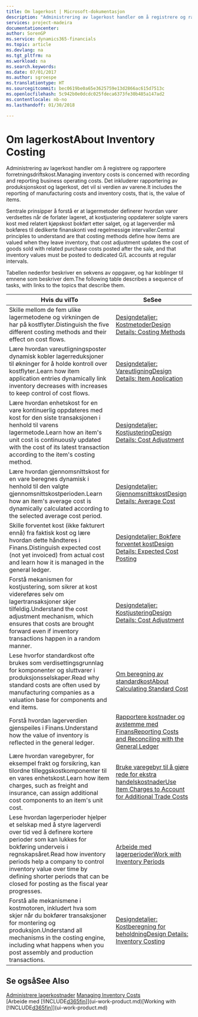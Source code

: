 ```yaml
---
title: Om lagerkost | Microsoft-dokumentasjon
description: "Administrering av lagerkost handler om å registrere og rapportere forretningsdriftskost. Det inkluderer rapportering av produksjonskost og lagerkost, det vil si verdien av varene."
services: project-madeira
documentationcenter: 
author: SorenGP
ms.service: dynamics365-financials
ms.topic: article
ms.devlang: na
ms.tgt_pltfrm: na
ms.workload: na
ms.search.keywords: 
ms.date: 07/01/2017
ms.author: sgroespe
ms.translationtype: HT
ms.sourcegitcommit: bec0619be0a65e3625759e13d2866ac615d7513c
ms.openlocfilehash: 5c942b0e0dcdc025fdeca6373fe30b485a147ad2
ms.contentlocale: nb-no
ms.lasthandoff: 01/30/2018

---
```

# <a name="about-inventory-costing"></a><span data-ttu-id="aa314-104">Om lagerkost</span><span class="sxs-lookup"><span data-stu-id="aa314-104">About Inventory Costing</span></span>
<span data-ttu-id="aa314-105">Administrering av lagerkost handler om å registrere og rapportere forretningsdriftskost.</span><span class="sxs-lookup"><span data-stu-id="aa314-105">Managing inventory costs is concerned with recording and reporting business operating costs.</span></span> <span data-ttu-id="aa314-106">Det inkluderer rapportering av produksjonskost og lagerkost, det vil si verdien av varene.</span><span class="sxs-lookup"><span data-stu-id="aa314-106">It includes the reporting of manufacturing costs and inventory costs, that is, the value of items.</span></span>  

 <span data-ttu-id="aa314-107">Sentrale prinsipper å forstå er at lagermetoder definerer hvordan varer verdsettes når de forlater lageret, at kostjustering oppdaterer solgte varers kost med relatert kjøpskost bokført etter salget, og at lagerverdier må bokføres til dedikerte finanskonti ved regelmessige intervaller.</span><span class="sxs-lookup"><span data-stu-id="aa314-107">Central principles to understand are that costing methods define how items are valued when they leave inventory, that cost adjustment updates the cost of goods sold with related purchase costs posted after the sale, and that inventory values must be posted to dedicated G/L accounts at regular intervals.</span></span>  

 <span data-ttu-id="aa314-108">Tabellen nedenfor beskriver en sekvens av oppgaver, og har koblinger til emnene som beskriver dem.</span><span class="sxs-lookup"><span data-stu-id="aa314-108">The following table describes a sequence of tasks, with links to the topics that describe them.</span></span>   

|<span data-ttu-id="aa314-109">**Hvis du vil**</span><span class="sxs-lookup"><span data-stu-id="aa314-109">**To**</span></span>|<span data-ttu-id="aa314-110">**Se**</span><span class="sxs-lookup"><span data-stu-id="aa314-110">**See**</span></span>|  
|------------|-------------|  
|<span data-ttu-id="aa314-111">Skille mellom de fem ulike lagermetodene og virkningen de har på kostflyter.</span><span class="sxs-lookup"><span data-stu-id="aa314-111">Distinguish the five different costing methods and their effect on cost flows.</span></span>|[<span data-ttu-id="aa314-112">Designdetaljer: Kostmetoder</span><span class="sxs-lookup"><span data-stu-id="aa314-112">Design Details: Costing Methods</span></span>](design-details-costing-methods.md)|  
|<span data-ttu-id="aa314-113">Lære hvordan vareutligningsposter dynamisk kobler lagerreduksjoner til økninger for å holde kontroll over kostflyter.</span><span class="sxs-lookup"><span data-stu-id="aa314-113">Learn how item application entries dynamically link inventory decreases with increases to keep control of cost flows.</span></span>|[<span data-ttu-id="aa314-114">Designdetaljer: Vareutligning</span><span class="sxs-lookup"><span data-stu-id="aa314-114">Design Details: Item Application</span></span>](design-details-item-application.md)|  
|<span data-ttu-id="aa314-115">Lære hvordan enhetskost for en vare kontinuerlig oppdateres med kost for den siste transaksjonen i henhold til varens lagermetode.</span><span class="sxs-lookup"><span data-stu-id="aa314-115">Learn how an item's unit cost is continuously updated with the cost of its latest transaction according to the item's costing method.</span></span>|[<span data-ttu-id="aa314-116">Designdetaljer: Kostjustering</span><span class="sxs-lookup"><span data-stu-id="aa314-116">Design Details: Cost Adjustment</span></span>](design-details-cost-adjustment.md)|  
|<span data-ttu-id="aa314-117">Lære hvordan gjennomsnittskost for en vare beregnes dynamisk i henhold til den valgte gjennomsnittskostperioden.</span><span class="sxs-lookup"><span data-stu-id="aa314-117">Learn how an item's average cost is dynamically calculated according to the selected average cost period.</span></span>|[<span data-ttu-id="aa314-118">Designdetaljer: Gjennomsnittskost</span><span class="sxs-lookup"><span data-stu-id="aa314-118">Design Details: Average Cost</span></span>](design-details-average-cost.md)|  
|<span data-ttu-id="aa314-119">Skille forventet kost (ikke fakturert ennå) fra faktisk kost og lære hvordan dette håndteres i Finans.</span><span class="sxs-lookup"><span data-stu-id="aa314-119">Distinguish expected cost (not yet invoiced) from actual cost and learn how it is managed in the general ledger.</span></span>|[<span data-ttu-id="aa314-120">Designdetaljer: Bokføre forventet kost</span><span class="sxs-lookup"><span data-stu-id="aa314-120">Design Details: Expected Cost Posting</span></span>](design-details-expected-cost-posting.md)|  
|<span data-ttu-id="aa314-121">Forstå mekanismen for kostjustering, som sikrer at kost videreføres selv om lagertransaksjoner skjer tilfeldig.</span><span class="sxs-lookup"><span data-stu-id="aa314-121">Understand the cost adjustment mechanism, which ensures that costs are brought forward even if inventory transactions happen in a random manner.</span></span>|[<span data-ttu-id="aa314-122">Designdetaljer: Kostjustering</span><span class="sxs-lookup"><span data-stu-id="aa314-122">Design Details: Cost Adjustment</span></span>](design-details-cost-adjustment.md)|  
|<span data-ttu-id="aa314-123">Lese hvorfor standardkost ofte brukes som verdisettingsgrunnlag for komponenter og sluttvarer i produksjonsselskaper.</span><span class="sxs-lookup"><span data-stu-id="aa314-123">Read why standard costs are often used by manufacturing companies as a valuation base for components and end items.</span></span>|[<span data-ttu-id="aa314-124">Om beregning av standardkost</span><span class="sxs-lookup"><span data-stu-id="aa314-124">About Calculating Standard Cost</span></span>](finance-about-calculating-standard-cost.md)|  
|<span data-ttu-id="aa314-125">Forstå hvordan lagerverdien gjenspeiles i Finans.</span><span class="sxs-lookup"><span data-stu-id="aa314-125">Understand how the value of inventory is reflected in the general ledger.</span></span>|[<span data-ttu-id="aa314-126">Rapportere kostnader og avstemme med Finans</span><span class="sxs-lookup"><span data-stu-id="aa314-126">Reporting Costs and Reconciling with the General Ledger</span></span>](finance-report-costs-and-reconcile-with-the-general-ledger.md)|  
|<span data-ttu-id="aa314-127">Lære hvordan varegebyrer, for eksempel frakt og forsikring, kan tilordne tilleggskostkomponenter til en vares enhetskost.</span><span class="sxs-lookup"><span data-stu-id="aa314-127">Learn how item charges, such as freight and insurance, can assign additional cost components to an item's unit cost.</span></span>|[<span data-ttu-id="aa314-128">Bruke varegebyr til å gjøre rede for ekstra handelskostnader</span><span class="sxs-lookup"><span data-stu-id="aa314-128">Use Item Charges to Account for Additional Trade Costs</span></span>](payables-how-assign-item-charges.md)|  
|<span data-ttu-id="aa314-129">Lese hvordan lagerperioder hjelper et selskap med å styre lagerverdi over tid ved å definere kortere perioder som kan lukkes for bokføring underveis i regnskapsåret.</span><span class="sxs-lookup"><span data-stu-id="aa314-129">Read how inventory periods help a company to control inventory value over time by defining shorter periods that can be closed for posting as the fiscal year progresses.</span></span>|[<span data-ttu-id="aa314-130">Arbeide med lagerperioder</span><span class="sxs-lookup"><span data-stu-id="aa314-130">Work with Inventory Periods</span></span>](finance-how-to-work-with-inventory-periods.md)|  
|<span data-ttu-id="aa314-131">Forstå alle mekanismene i kostmotoren, inkludert hva som skjer når du bokfører transaksjoner for montering og produksjon.</span><span class="sxs-lookup"><span data-stu-id="aa314-131">Understand all mechanisms in the costing engine, including what happens when you post assembly and production transactions.</span></span>|[<span data-ttu-id="aa314-132">Designdetaljer: Kostberegning for beholdning</span><span class="sxs-lookup"><span data-stu-id="aa314-132">Design Details: Inventory Costing</span></span>](design-details-inventory-costing.md)|

## <a name="see-also"></a><span data-ttu-id="aa314-133">Se også</span><span class="sxs-lookup"><span data-stu-id="aa314-133">See Also</span></span>
<span data-ttu-id="aa314-134">[Administrere lagerkostnader](finance-manage-inventory-costs.md)  </span><span class="sxs-lookup"><span data-stu-id="aa314-134">[Managing Inventory Costs](finance-manage-inventory-costs.md)  </span></span>  
<span data-ttu-id="aa314-135">[Arbeide med [!INCLUDE[d365fin](includes/d365fin_md.md)]](ui-work-product.md)</span><span class="sxs-lookup"><span data-stu-id="aa314-135">[Working with [!INCLUDE[d365fin](includes/d365fin_md.md)]](ui-work-product.md)</span></span>


